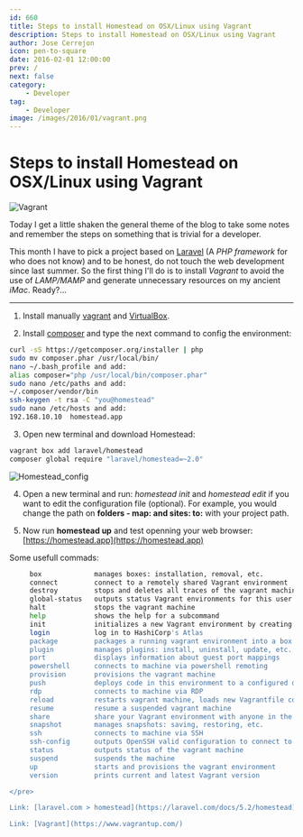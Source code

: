 ```yaml
---
id: 660
title: Steps to install Homestead on OSX/Linux using Vagrant
description: Steps to install Homestead on OSX/Linux using Vagrant
author: Jose Cerrejon
icon: pen-to-square
date: 2016-02-01 12:00:00
prev: /
next: false
category:
    - Developer
tag:
    - Developer
image: /images/2016/01/vagrant.png
---
```


# Steps to install Homestead on OSX/Linux using Vagrant

![Vagrant](/images/2016/01/vagrant.png)

Today I get a little shaken the general theme of the blog to take some notes and remember the steps on something that is trivial for a developer.

This month I have to pick a project based on [Laravel](https://laravel.com/) (A _PHP framework_ for who does not know) and to be honest, do not touch the web development since last summer. So the first thing I'll do is to install _Vagrant_ to avoid the use of _LAMP/MAMP_ and generate unnecessary resources on my ancient _iMac_. Ready?...

---

1. Install manually [vagrant](https://www.vagrantup.com/downloads.html) and [VirtualBox](https://www.virtualbox.org/wiki/Downloads).

2. Install [composer](https://en.wikipedia.org/wiki/Composer_(software)) and type the next command to config the environment:

```bash
curl -sS https://getcomposer.org/installer | php
sudo mv composer.phar /usr/local/bin/
nano ~/.bash_profile and add:
alias composer="php /usr/local/bin/composer.phar"
sudo nano /etc/paths and add:
~/.composer/vendor/bin
ssh-keygen -t rsa -C "you@homestead"
sudo nano /etc/hosts and add:
192.168.10.10  homestead.app
```

3. Open new terminal and download Homestead:

```bash
vagrant box add laravel/homestead
composer global require "laravel/homestead=~2.0"
```

![Homestead_config](/images/2016/01/Homestead_config.png)

4. Open a new terminal and run: _homestead init_ and _homestead edit_ if you want to edit the configuration file (optional). For example, you would change the path on **folders - map: and sites: to:** with your project path.

5. Now run **homestead up** and test openning your web browser: [https://homestead.app](https://homestead.app)

Some usefull commads:

```bash
     box             manages boxes: installation, removal, etc.
     connect         connect to a remotely shared Vagrant environment
     destroy         stops and deletes all traces of the vagrant machine
     global-status   outputs status Vagrant environments for this user
     halt            stops the vagrant machine
     help            shows the help for a subcommand
     init            initializes a new Vagrant environment by creating a Vagrantfile
     login           log in to HashiCorp's Atlas
     package         packages a running vagrant environment into a box
     plugin          manages plugins: install, uninstall, update, etc.
     port            displays information about guest port mappings
     powershell      connects to machine via powershell remoting
     provision       provisions the vagrant machine
     push            deploys code in this environment to a configured destination
     rdp             connects to machine via RDP
     reload          restarts vagrant machine, loads new Vagrantfile configuration
     resume          resume a suspended vagrant machine
     share           share your Vagrant environment with anyone in the world
     snapshot        manages snapshots: saving, restoring, etc.
     ssh             connects to machine via SSH
     ssh-config      outputs OpenSSH valid configuration to connect to the machine
     status          outputs status of the vagrant machine
     suspend         suspends the machine
     up              starts and provisions the vagrant environment
     version         prints current and latest Vagrant version

</pre>

Link: [laravel.com > homestead](https://laravel.com/docs/5.2/homestead)

Link: [Vagrant](https://www.vagrantup.com/)
```
